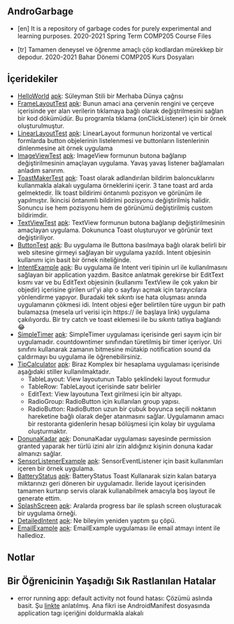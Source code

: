 AndroGarbage
------------

- [en] It is a repository of garbage codes for purely experimental and learning purposes. 
2020-2021 Spring Term COMP205 Course Files

- [tr] Tamamen deneysel ve öğrenme amaçlı çöp kodlardan mürekkep bir depodur. 
2020-2021 Bahar Dönemi COMP205 Kurs Dosyaları

İçeridekiler
------------

* [HelloWorld](https://github.com/Zaryob/AndroGarbage/tree/master/Helloworld) [apk](https://github.com/Zaryob/AndroGarbage/releases/download/apklar/Helloworld.apk): Süleyman Stili bir Merhaba Dünya çağrısı
* [FrameLayoutTest](https://github.com/Zaryob/AndroGarbage/tree/master/FrameLayoutTest) [apk](https://github.com/Zaryob/AndroGarbage/releases/download/apklar/FrameLayoutTest.apk): Bunun amaci ana çervenin rengini ve çerçeve içerisinde yer alan verilerin tıklamaya bağlı olarak değiştrilmesini sağlan bir kod dökümüdür. Bu programla tıklama (onClickListener) için bir örnek oluşturulmuştur.
* [LinearLayoutTest](https://github.com/Zaryob/AndroGarbage/tree/master/LinearLayoutTest) [apk](https://github.com/Zaryob/AndroGarbage/releases/download/apklar/LinearLayoutTest.apk): LinearLayout formunun horizontal ve vertical formlarda button objelerinin listelenmesi ve buttonların listenlerinin dinlenmesine ait örnek uygulama
* [ImageViewTest](https://github.com/Zaryob/AndroGarbage/tree/master/ImageViewTest) [apk](https://github.com/Zaryob/AndroGarbage/releases/download/apklar/ImageViewTest.apk): ImageView formunun butona bağlanıp değiştirilmesinin amaçlayan uygulama. Yavaş yavaş listener bağlamaları anladım sanırım.
* [ToastMakerTest](https://github.com/Zaryob/AndroGarbage/tree/master/ToastMakerTest) [apk](https://github.com/Zaryob/AndroGarbage/releases/download/apklar/ToastMakerTest.apk): Toast olarak adlandırılan bildirim baloncuklarını kullanmakla alakalı uygulama örneklerini içerir. 3 tane toast ard arda gelmektedir. İlk toast bildirimi öntanımlı pozisyon ve görünüm ile yapılmıştır. İkincisi öntanımlı bildirimi pozisyonu değiştirilmiş halidir. Sonuncu ise hem pozisyonu hem de görünümü değiştirilmiş custom bildirimdir.
* [TextViewTest](https://github.com/Zaryob/AndroGarbage/tree/master/TextViewTest) [apk](https://github.com/Zaryob/AndroGarbage/releases/download/apklar/TextViewTest.apk): TextView formunun butona bağlanıp değiştirilmesinin amaçlayan uygulama. Dokununca Toast oluşturuyor ve görünür text değiştiriliyor.
* [ButtonTest](https://github.com/Zaryob/AndroGarbage/tree/master/ButtonTest) [apk](https://github.com/Zaryob/AndroGarbage/releases/download/apklar/ButtonTest.apk): Bu uygulama ile Buttona basılmaya bağlı olarak belirli bir web sitesine girmeyi sağlayan bir uygulama yazıldı. Intent objesinin kullanımı için basit bir örnek niteliğinde.
* [IntentExample](https://github.com/Zaryob/AndroGarbage/tree/master/IntentExample) [apk](https://github.com/Zaryob/AndroGarbage/releases/download/apklar/IntentExample.apk): Bu uygulama ile Intent veri tipinin url ile kullanılmasını sağlayan bir application yazdım. Basitce anlatmak gerekirse bir EditText kısmı var ve bu EditText objesinin (kullanımı TextView ile çok yakın bir objedir) içerisine girilen url'yi alıp o sayfayı açmak için tarayıcılara yönlendirme yapıyor. Buradaki tek sıkıntı ise hata oluşması anında uygulamanın çökmesi idi. Intent objesi eğer belirtilen türe uygun bir path bulamazsa (mesela url verisi için https:// ile başlaya link) uygulama çakılıyordu. Bir try catch ve toast eklemesi ile bu sıkıntı tatlıya bağlandı :joy:
* [SimpleTimer](https://github.com/Zaryob/AndroGarbage/tree/master/SimpleTimer) [apk](https://github.com/Zaryob/AndroGarbage/releases/download/apklar/SimpleTimer.apk): SimpleTimer uygulaması içerisinde geri sayım için bir uygulamadır. countdowntimer sınıfından türetilmiş bir timer içeriyor. Uri sınıfını kullanarak zamanın bitmesine mütakip notification sound da çaldırmayı bu uygulama ile öğrenebilirsiniz.
* [TipCalculator](https://github.com/Zaryob/AndroGarbage/tree/master/TipCalculator) [apk](https://github.com/Zaryob/AndroGarbage/releases/download/apklar/SimpleTimer.apk): Biraz Komplex bir hesaplama uygulaması içerisinde aşağıdaki stiller kullanılmaktadır.
	* TableLayout:  View layoutunun Tablo şeklindeki layout formudur
	* TableRow: TableLayout içerisinde satır belirler
	* EditText: View layoutuna Text girilmesi için bir altyapı.
	* RadioGroup: RadioButton için kullanılan group yapısı.
	* RadioButton: RadioButton uzun bir çubuk boyunca seçili noktanın hareketine bağlı olarak değer atanmasını sağlar.
Uygulamanın amacı bir restoranta gidenlerin hesap bölüşmesi için kolay bir uygulama oluşturmaktır.
* [DonunaKadar](https://github.com/Zaryob/AndroGarbage/tree/master/TipCalculator) [apk](https://github.com/Zaryob/AndroGarbage/releases/download/apklar/DonunaKadar.apk): DonunaKadar uygulaması sayesinde permission granted yaparak her türlü izini alır izin aldığınız kişinin donuna kadar almanızı sağlar.
* [SensorListenerExample](https://github.com/Zaryob/AndroGarbage/tree/master/SensorListenerExample) [apk](https://github.com/Zaryob/AndroGarbage/releases/download/apklar/SensorListenerExample.apk): SensorEventListener için basit kullanımları içeren bir örnek uygulama.
* [BatteryStatus](https://github.com/Zaryob/AndroGarbage/tree/master/BatteryStatus) [apk](https://github.com/Zaryob/AndroGarbage/releases/download/apklar/BatteryStatus.apk): BatteryStatus Toast Kullanarak sizin kalan batarya miktarınızı geri döneren bir uygulamadır. İleride layout içerisinden tamamen kurtarıp servis olarak kullanabilmek amacıyla boş layout ile generate ettim.
* [SplashScreen](https://github.com/Zaryob/AndroGarbage/tree/master/SplashScreen) [apk](https://github.com/Zaryob/AndroGarbage/releases/download/apklar/SplashScreen.apk): Aralarda progress bar ile splash screen oluşturacak bir uygulama örneği.
* [DetailedIntent](https://github.com/Zaryob/AndroGarbage/tree/master/DetailedIntent) [apk](https://github.com/Zaryob/AndroGarbage/releases/download/apklar/DetailedIntent.apk): Ne bileyim yeniden yaptım şu çöpü.
* [EmailExample](https://github.com/Zaryob/AndroGarbage/tree/master/EmailExample) [apk](https://github.com/Zaryob/AndroGarbage/releases/download/apklar/EmailExample.apk): EmailExample uygulaması ile email atmayı intent ile halledioz.


Notlar
------

## Bir Öğrenicinin Yaşadığı Sık Rastlanılan Hatalar

* error running app: default activity not found hatası: Çözümü aslında basit. Şu [linkte](https://stackoverflow.com/a/15825326) anlatılmış. Ana fikri ise AndroidManifest dosyasında application tagı içeriğini doldurmakla alakalı
